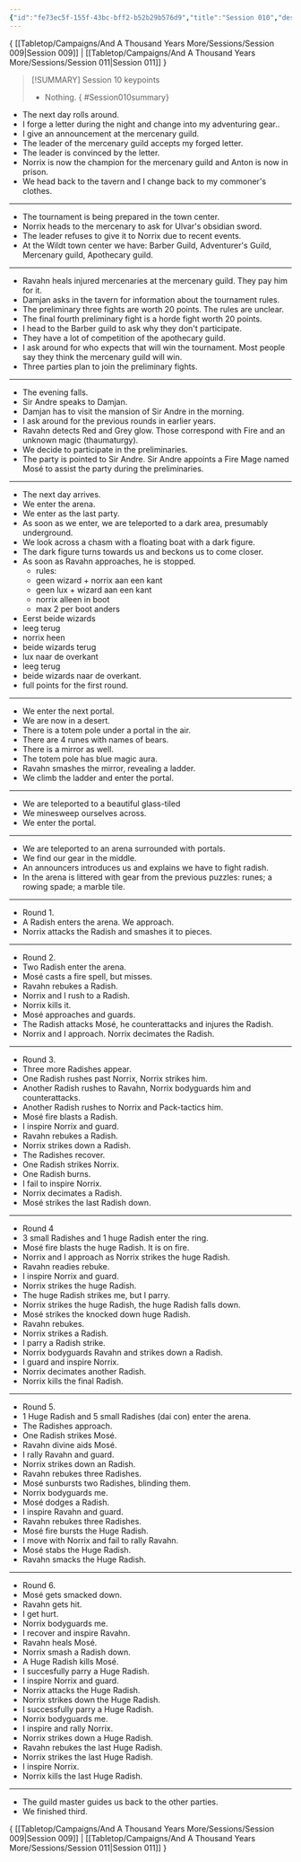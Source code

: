 ```yaml
---
{"id":"fe73ec5f-155f-43bc-bff2-b52b29b576d9","title":"Session 010","description":"Session 10","publish":true,"date_created":"Saturday, July 15th 2023, 11:54:51 am","date_modified":"Wednesday, April 10th 2024, 8:29:01 pm","cssclasses":["mado-heading"],"path":"Tabletop/Campaigns/And A Thousand Years More/Sessions/Session 010.md","permalink":"/tabletop/campaigns/and-a-thousand-years-more/sessions/session-010/","PassFrontmatter":true}
---
```



{ [[Tabletop/Campaigns/And A Thousand Years More/Sessions/Session 009\|Session 009]] | [[Tabletop/Campaigns/And A Thousand Years More/Sessions/Session 011\|Session 011]] }

> [!SUMMARY] Session 10 keypoints
> - Nothing.
{ #Session010summary}


- The next day rolls around.
- I forge a letter during the night and change into my adventuring gear..
- I give an announcement at the mercenary guild.
- The leader of the mercenary guild accepts my forged letter.
- The leader is convinced by the letter.
- Norrix is now the champion for the mercenary guild and Anton is now in prison.
- We head back to the tavern and I change back to my commoner's clothes.

---

- The tournament is being prepared in the town center.
- Norrix heads to the mercenary to ask for Ulvar's obsidian sword.
- The leader refuses to give it to Norrix due to recent events.
- At the Wildt town center we have: Barber Guild, Adventurer's Guild, Mercenary guild, Apothecary guild.

---

- Ravahn heals injured mercenaries at the mercenary guild. They pay him for it.
- Damjan asks in the tavern for information about the tournament rules.
- The preliminary three fights are worth 20 points. The rules are unclear.
- The final fourth preliminary fight is a horde fight worth 20 points.
- I head to the Barber guild to ask why they don't participate.
- They have a lot of competition of the apothecary guild.
- I ask around for who expects that will win the tournament. Most people say they think the mercenary guild will win.
- Three parties plan to join the preliminary fights.

---

- The evening falls.
- Sir Andre speaks to Damjan.
- Damjan has to visit the mansion of Sir Andre in the morning.
- I ask around for the previous rounds in earlier years.
- Ravahn detects Red and Grey glow. Those correspond with Fire and an unknown magic (thaumaturgy).
- We decide to participate in the preliminaries.
- The party is pointed to Sir Andre. Sir Andre appoints a Fire Mage named Mosé to assist the party during the preliminaries.

---

- The next day arrives.
- We enter the arena.
- We enter as the last party.
- As soon as we enter, we are teleported to a dark area, presumably underground.
- We look across a chasm with a floating boat with a dark figure.
- The dark figure turns towards us and beckons us to come closer.
- As soon as Ravahn approaches, he is stopped.
	- rules:
	- geen wizard + norrix aan een kant
	- geen lux + wizard aan een kant
	- norrix alleen in boot
	- max 2 per boot anders
- Eerst beide wizards
- leeg terug
- norrix heen
- beide wizards terug
- lux naar de overkant
- leeg terug
- beide wizards naar de overkant.
- full points for the first round.

---

- We enter the next portal.
- We are now in a desert.
- There is a totem pole under a portal in the air.
- There are 4 runes with names of bears.
- There is a mirror as well.
- The totem pole has blue magic aura.
- Ravahn smashes the mirror, revealing a ladder.
- We climb the ladder and enter the portal.

---

- We are teleported to a beautiful glass-tiled
- We minesweep ourselves across.
- We enter the portal.

---

- We are teleported to an arena surrounded with portals.
- We find our gear in the middle.
- An announcers introduces us and explains we have to fight radish.
- In the arena is littered with gear from the previous puzzles: runes; a rowing spade; a marble tile.

---

- Round 1.
- A Radish enters the arena. We approach.
- Norrix attacks the Radish and smashes it to pieces.

---

- Round 2.
- Two Radish enter the arena.
- Mosé casts a fire spell, but misses.
- Ravahn rebukes a Radish.
- Norrix and I rush to a Radish.
- Norrix kills it.
- Mosé approaches and guards.
- The Radish attacks Mosé, he counterattacks and injures the Radish.
- Norrix and I approach. Norrix decimates the Radish.

---

- Round 3.
- Three more Radishes appear.
- One Radish rushes past Norrix, Norrix strikes him.
- Another Radish rushes to Ravahn, Norrix bodyguards him and counterattacks.
- Another Radish rushes to Norrix and Pack-tactics him.
- Mosé fire blasts a Radish.
- I inspire Norrix and guard.
- Ravahn rebukes a Radish.
- Norrix strikes down a Radish.
- The Radishes recover.
- One Radish strikes Norrix.
- One Radish burns.
- I fail to inspire Norrix.
- Norrix decimates a Radish.
- Mosé strikes the last Radish down.

---

- Round 4
- 3 small Radishes and 1 huge Radish enter the ring.
- Mosé fire blasts the huge Radish. It is on fire.
- Norrix and I approach as Norrix strikes the huge Radish.
- Ravahn readies rebuke.
- I inspire Norrix and guard.
- Norrix strikes the huge Radish.
- The huge Radish strikes me, but I parry.
- Norrix strikes the huge Radish, the huge Radish falls down.
- Mosé strikes the knocked down huge Radish.
- Ravahn rebukes.
- Norrix strikes a Radish.
- I parry a Radish strike.
- Norrix bodyguards Ravahn and strikes down a Radish.
- I guard and inspire Norrix.
- Norrix decimates another Radish.
- Norrix kills the final Radish.

---

- Round 5.
- 1 Huge Radish and 5 small Radishes (dai con) enter the arena.
- The Radishes approach.
- One Radish strikes Mosé.
- Ravahn divine aids Mosé.
- I rally Ravahn and guard.
- Norrix strikes down an Radish.
- Ravahn rebukes three Radishes.
- Mosé sunbursts two Radishes, blinding them.
- Norrix bodyguards me.
- Mosé dodges a Radish.
- I inspire Ravahn and guard.
- Ravahn rebukes three Radishes.
- Mosé fire bursts the Huge Radish.
- I move with Norrix and fail to rally Ravahn.
- Mosé stabs the Huge Radish.
- Ravahn smacks the Huge Radish.

---

- Round 6.
- Mosé gets smacked down.
- Ravahn gets hit.
- I get hurt.
- Norrix bodyguards me.
- I recover and inspire Ravahn.
- Ravahn heals Mosé.
- Norrix smash a Radish down.
- A Huge Radish kills Mosé.
- I succesfully parry a Huge Radish.
- I inspire Norrix and guard.
- Norrix attacks the Huge Radish.
- Norrix strikes down the Huge Radish.
- I successfully parry a Huge Radish.
- Norrix bodyguards me.
- I inspire and rally Norrix.
- Norrix strikes down a Huge Radish.
- Ravahn rebukes the last Huge Radish.
- Norrix strikes the last Huge Radish.
- I inspire Norrix.
- Norrix kills the last Huge Radish.

---

- The guild master guides us back to the other parties.
- We finished third.

{ [[Tabletop/Campaigns/And A Thousand Years More/Sessions/Session 009\|Session 009]] | [[Tabletop/Campaigns/And A Thousand Years More/Sessions/Session 011\|Session 011]] }
